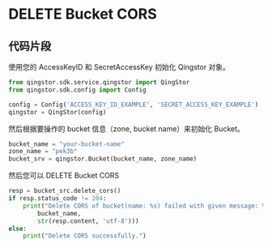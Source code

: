 # DELETE Bucket CORS

## 代码片段

使用您的 AccessKeyID 和 SecretAccessKey 初始化 Qingstor 对象。

```python
from qingstor.sdk.service.qingstor import QingStor
from qingstor.sdk.config import Config

config = Config('ACCESS_KEY_ID_EXAMPLE', 'SECRET_ACCESS_KEY_EXAMPLE')
qingstor = QingStor(config)
```

然后根据要操作的 bucket 信息（zone, bucket name）来初始化 Bucket。

```python
bucket_name = "your-bucket-name"
zone_name = "pek3b"
bucket_srv = qingstor.Bucket(bucket_name, zone_name)
```

然后您可以 DELETE Bucket CORS

```python
resp = bucket_src.delete_cors()
if resp.status_code != 204:
    print("Delete CORS of bucket(name: %s) failed with given message: %s\n" % (
        bucket_name,
        str(resp.content, 'utf-8')))
else:
    print("Delete CORS successfully.")
```
